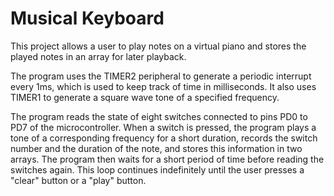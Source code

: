 # Musical Keyboard
This project allows a user to play notes on a virtual piano and stores the played notes in an array for later playback.

The program uses the TIMER2 peripheral to generate a periodic interrupt every 1ms, which is used to keep track of time in milliseconds. It also uses TIMER1 to generate a square wave tone of a specified frequency.

The program reads the state of eight switches connected to pins PD0 to PD7 of the microcontroller. When a switch is pressed, the program plays a tone of a corresponding frequency for a short duration, records the switch number and the duration of the note, and stores this information in two arrays. The program then waits for a short period of time before reading the switches again. This loop continues indefinitely until the user presses a "clear" button or a "play" button.
